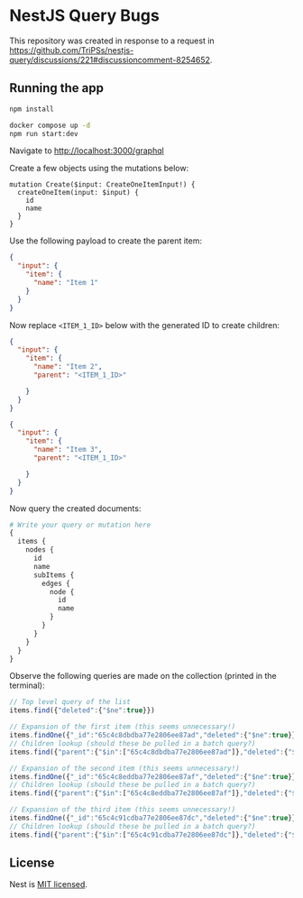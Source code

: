 # NestJS Query Bugs

This repository was created in response to a request in <https://github.com/TriPSs/nestjs-query/discussions/221#discussioncomment-8254652>.

## Running the app

```bash
npm install

docker compose up -d
npm run start:dev
```

Navigate to <http://localhost:3000/graphql>

Create a few objects using the mutations below:

```gql
mutation Create($input: CreateOneItemInput!) {
  createOneItem(input: $input) {
    id
    name
  }
}
```

Use the following payload to create the parent item:

```json
{
  "input": {
    "item": {
      "name": "Item 1"
    }
  }
}
```

Now replace `<ITEM_1_ID>` below with the generated ID to create children:

```json
{
  "input": {
    "item": {
      "name": "Item 2",
      "parent": "<ITEM_1_ID>"

    }
  }
}
```

```json
{
  "input": {
    "item": {
      "name": "Item 3",
      "parent": "<ITEM_1_ID>"

    }
  }
}
```

Now query the created documents:

```graphql
# Write your query or mutation here
{
  items {
    nodes {
      id
      name
      subItems {
        edges {
          node {
            id
            name
          }
        }
      }
    }
  }
}
```

Observe the following queries are made on the collection (printed in the terminal):

```js
// Top level query of the list
items.find({"deleted":{"$ne":true}})

// Expansion of the first item (this seems unnecessary!)
items.findOne({"_id":"65c4c8dbdba77e2806ee87ad","deleted":{"$ne":true}})
// Children lookup (should these be pulled in a batch query?)
items.find({"parent":{"$in":["65c4c8dbdba77e2806ee87ad"]},"deleted":{"$ne":true}})

// Expansion of the second item (this seems unnecessary!)
items.findOne({"_id":"65c4c8eddba77e2806ee87af","deleted":{"$ne":true}})
// Children lookup (should these be pulled in a batch query?)
items.find({"parent":{"$in":["65c4c8eddba77e2806ee87af"]},"deleted":{"$ne":true}})

// Expansion of the third item (this seems unnecessary!)
items.findOne({"_id":"65c4c91cdba77e2806ee87dc","deleted":{"$ne":true}})
// Children lookup (should these be pulled in a batch query?)
items.find({"parent":{"$in":["65c4c91cdba77e2806ee87dc"]},"deleted":{"$ne":true}})
```

## License

Nest is [MIT licensed](LICENSE).
